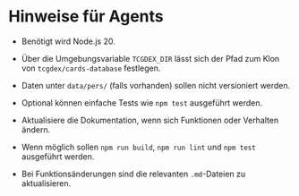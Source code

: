 # Hinweise für Agents

- Benötigt wird Node.js 20.
- Über die Umgebungsvariable `TCGDEX_DIR` lässt sich der Pfad zum Klon von `tcgdex/cards-database` festlegen.
- Daten unter `data/pers/` (falls vorhanden) sollen nicht versioniert werden.
- Optional können einfache Tests wie `npm test` ausgeführt werden.
- Aktualisiere die Dokumentation, wenn sich Funktionen oder Verhalten 
  ändern.
- Wenn möglich sollen `npm run build`, `npm run lint` und `npm test` ausgeführt werden.

- Bei Funktionsänderungen sind die relevanten `.md`-Dateien zu aktualisieren.


